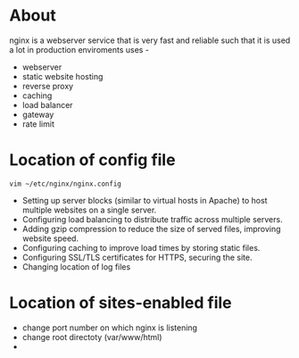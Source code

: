 # About 
nginx is a webserver service that is very fast and reliable such that it is used a lot in production enviroments
uses - 
- webserver
- static website hosting
- reverse proxy
- caching
- load balancer
- gateway
- rate limit

# Location of config file
```
vim ~/etc/nginx/nginx.config
```
- Setting up server blocks (similar to virtual hosts in Apache) to host multiple websites on a single server.
- Configuring load balancing to distribute traffic across multiple servers.
- Adding gzip compression to reduce the size of served files, improving website speed.
- Configuring caching to improve load times by storing static files.
- Configuring SSL/TLS certificates for HTTPS, securing the site.
- Changing location of log files

# Location of sites-enabled file
- change port number on which nginx is listening
- change root directoty (var/www/html)
- 
